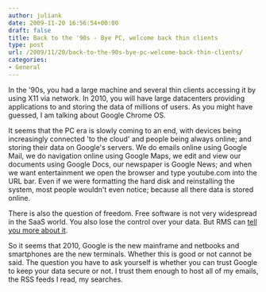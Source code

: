```yaml
---
author: juliank
date: 2009-11-20 16:56:54+00:00
draft: false
title: Back to the '90s - Bye PC, welcome back thin clients
type: post
url: /2009/11/20/back-to-the-90s-bye-pc-welcome-back-thin-clients/
categories:
- General
---
```


In the '90s, you had a large machine and several thin clients accessing it by using X11 via network. In 2010, you will have large datacenters providing applications to and storing the data of millions of users. As you might have guessed, I am talking about Google Chrome OS.

It seems that the PC era is slowly coming to an end, with devices being increasingly connected 'to the cloud' and people being always online; and storing their data on Google's servers. We do emails online using Google Mail, we do navigation online using Google Maps, we edit and view our documents using Google Docs, our newspaper is Google News; and when we want entertainment we open the browser and type youtube.com into the URL bar. Even if we were formatting the hard disk and reinstalling the system, most people wouldn't even notice; because all there data is stored online.

There is also the question of freedom. Free software is not very widespread in the SaaS world. You also lose the control over your data. But RMS can [tell you more about it](http://www.guardian.co.uk/technology/2008/sep/29/cloud.computing.richard.stallman).

So it seems that 2010, Google is the new mainframe and netbooks and smartphones are the new terminals. Whether this is good or not cannot be said. The question you have to ask yourself is whether you can trust Google to keep your data secure or not. I trust them enough to host all of my emails, the RSS feeds I read, my searches.
